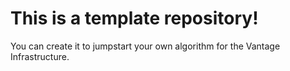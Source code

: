 # This is a template repository!
You can create it to jumpstart your own algorithm for the Vantage Infrastructure.

